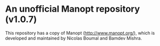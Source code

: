 # An unofficial Manopt repository (v1.0.7)
This repository has a copy of Manopt (http://www.manopt.org/), which is developed and maintained by Nicolas Boumal and Bamdev Mishra.
